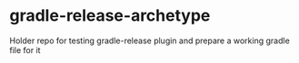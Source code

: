 gradle-release-archetype
========================

Holder repo for testing gradle-release plugin and prepare a working gradle file for it
